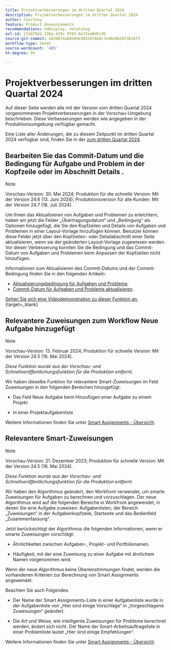 ```yaml
---
title: Projektverbesserungen im dritten Quartal 2024
description: Projektverbesserungen im dritten Quartal 2024
author: Courtney
feature: Product Announcements
recommendations: noDisplay, noCatalog
exl-id: 27d479d1-338a-429c-9703-8e72ed8d5c95
source-git-commit: e620074ab0509e3052678e8c7e46e9629f3b34f2
workflow-type: tm+mt
source-wordcount: '483'
ht-degree: 0%

---
```


# Projektverbesserungen im dritten Quartal 2024

Auf dieser Seite werden alle mit der Version vom dritten Quartal 2024 vorgenommenen Projektverbesserungen in der Vorschau-Umgebung beschrieben. Diese Verbesserungen werden wie angegeben in der Produktionsumgebung verfügbar gemacht.

Eine Liste aller Änderungen, die zu diesem Zeitpunkt im dritten Quartal 2024 verfügbar sind, finden Sie in der [ zum dritten Quartal 2024](/help/quicksilver/product-announcements/product-releases/24-q3-release-activity/24-q3-release-overview.md).


## Bearbeiten Sie das Commit-Datum und die Bedingung für Aufgabe und Problem in der Kopfzeile oder im Abschnitt Details .

>[!NOTE]
>
>Vorschau-Version: 30. Mai 2024; Produktion für die schnelle Version: Mit der Version 24.6 (13. Juni 2024); Produktionsversion für alle Kunden: Mit der Version 24.7 (18. Juli 2024).

Um Ihnen das Aktualisieren von Aufgaben und Problemen zu erleichtern, haben wir jetzt die Felder „Übertragungsdatum“ und „Bedingung“ als Optionen hinzugefügt, die Sie den Kopfzeilen und Details von Aufgaben und Problemen in einer Layout-Vorlage hinzufügen können. Benutzer können diese Felder jetzt über den Kopfzeilen- oder Detailabschnitt einer Seite aktualisieren, wenn sie der geänderten Layout-Vorlage zugewiesen werden. Vor dieser Verbesserung konnten Sie die Bedingung und das Commit-Datum von Aufgaben und Problemen beim Anpassen der Kopfzeilen nicht hinzufügen.

Informationen zum Aktualisieren des Commit-Datums und der Commit-Bedingung finden Sie in den folgenden Artikeln:

* [Aktualisierungsbedingung für Aufgaben und Probleme](/help/quicksilver/manage-work/projects/updating-work-in-a-project/update-condition-for-tasks-and-issues.md).
* [Commit-Datum für Aufgaben und Probleme aktualisieren](/help/quicksilver/manage-work/projects/updating-work-in-a-project/update-commit-date-on-tasks-and-issues.md).

[Sehen Sie sich eine Videodemonstration zu dieser Funktion an.](https://video.tv.adobe.com/v/3429471/){target=_blank}

## Relevantere Zuweisungen zum Workflow Neue Aufgabe hinzugefügt

>[!NOTE]
>
>Vorschau-Version: 13. Februar 2024; Produktion für schnelle Version: Mit der Version 24.5 (16. Mai 2024).
>
>_Diese Funktion wurde aus der Vorschau- und Schnellveröffentlichungsfunktion für die Produktion entfernt._

Wir haben dieselbe Funktion für relevantere Smart-Zuweisungen im Feld Zuweisungen in den folgenden Bereichen hinzugefügt:

* Das Feld Neue Aufgabe beim Hinzufügen einer Aufgabe zu einem Projekt

* In einer Projektaufgabenliste

Weitere Informationen finden Sie unter [Smart Assignments - Übersicht](/help/quicksilver/manage-work/tasks/assign-tasks/smart-assignments.md).

## Relevantere Smart-Zuweisungen

>[!NOTE]
>
>Vorschau-Version: 21. Dezember 2023; Produktion für schnelle Version: Mit der Version 24.5 (16. Mai 2024).
>
>_Diese Funktion wurde aus der Vorschau- und Schnellveröffentlichungsfunktion für die Produktion entfernt._

Wir haben den Algorithmus geändert, den Workfront verwendet, um smarte Zuweisungen für Aufgaben zu berechnen und vorzuschlagen. Der neue Algorithmus wird auf die folgenden Bereiche in Workfront angewendet, in denen Sie eine Aufgabe zuweisen: Aufgabenlisten, der Bereich „Zuweisungen“ in der Aufgabenkopfzeile, Startseite und das Bedienfeld „Zusammenfassung“.

Jetzt berücksichtigt der Algorithmus die folgenden Informationen, wenn er smarte Zuweisungen vorschlägt:

* Ähnlichkeiten zwischen Aufgaben-, Projekt- und Portfolionamen.

* Häufigkeit, mit der eine Zuweisung zu einer Aufgabe mit ähnlichem Namen vorgenommen wird.

Wenn der neue Algorithmus keine Übereinstimmungen findet, werden die vorhandenen Kriterien zur Berechnung von Smart Assignments angewendet.

Beachten Sie auch Folgendes:

* Der Name der Smart Assignments-Liste in einer Aufgabenliste wurde in der Aufgabenliste von „Hier sind einige Vorschläge“ in „Vorgeschlagene Zuweisungen“ geändert.

* Die Art und Weise, wie intelligente Zuweisungen für Probleme berechnet werden, ändert sich nicht. Der Name der Smart-Arbeitsauftragsliste in einer Problemliste lautet „Hier sind einige Empfehlungen“.

Weitere Informationen finden Sie unter [Smart Assignments - Übersicht](/help/quicksilver/manage-work/tasks/assign-tasks/smart-assignments.md).
